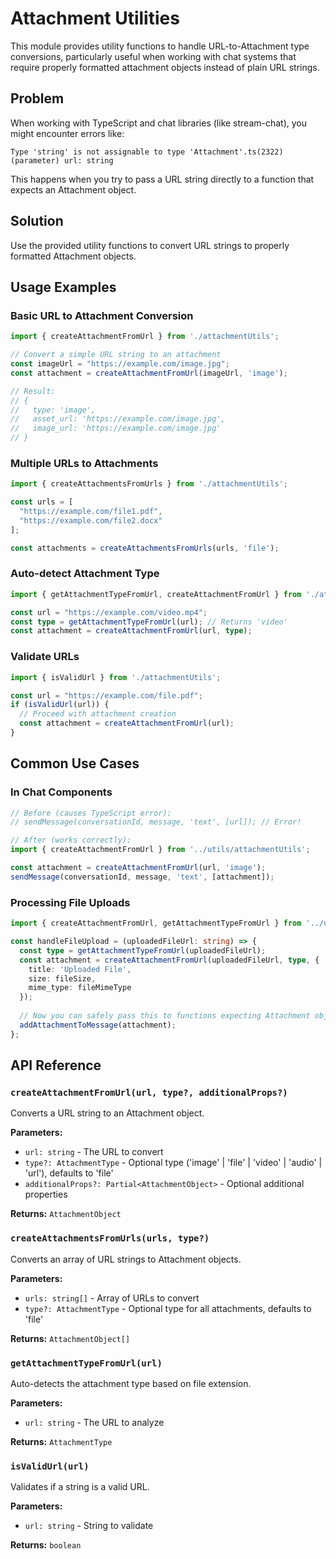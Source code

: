 # Attachment Utilities

This module provides utility functions to handle URL-to-Attachment type conversions, particularly useful when working with chat systems that require properly formatted attachment objects instead of plain URL strings.

## Problem

When working with TypeScript and chat libraries (like stream-chat), you might encounter errors like:
```
Type 'string' is not assignable to type 'Attachment'.ts(2322)
(parameter) url: string
```

This happens when you try to pass a URL string directly to a function that expects an Attachment object.

## Solution

Use the provided utility functions to convert URL strings to properly formatted Attachment objects.

## Usage Examples

### Basic URL to Attachment Conversion

```typescript
import { createAttachmentFromUrl } from './attachmentUtils';

// Convert a simple URL string to an attachment
const imageUrl = "https://example.com/image.jpg";
const attachment = createAttachmentFromUrl(imageUrl, 'image');

// Result:
// {
//   type: 'image',
//   asset_url: 'https://example.com/image.jpg',
//   image_url: 'https://example.com/image.jpg'
// }
```

### Multiple URLs to Attachments

```typescript
import { createAttachmentsFromUrls } from './attachmentUtils';

const urls = [
  "https://example.com/file1.pdf",
  "https://example.com/file2.docx"
];

const attachments = createAttachmentsFromUrls(urls, 'file');
```

### Auto-detect Attachment Type

```typescript
import { getAttachmentTypeFromUrl, createAttachmentFromUrl } from './attachmentUtils';

const url = "https://example.com/video.mp4";
const type = getAttachmentTypeFromUrl(url); // Returns 'video'
const attachment = createAttachmentFromUrl(url, type);
```

### Validate URLs

```typescript
import { isValidUrl } from './attachmentUtils';

const url = "https://example.com/file.pdf";
if (isValidUrl(url)) {
  // Proceed with attachment creation
  const attachment = createAttachmentFromUrl(url);
}
```

## Common Use Cases

### In Chat Components

```typescript
// Before (causes TypeScript error):
// sendMessage(conversationId, message, 'text', [url]); // Error!

// After (works correctly):
import { createAttachmentFromUrl } from '../utils/attachmentUtils';

const attachment = createAttachmentFromUrl(url, 'image');
sendMessage(conversationId, message, 'text', [attachment]);
```

### Processing File Uploads

```typescript
import { createAttachmentFromUrl, getAttachmentTypeFromUrl } from '../utils/attachmentUtils';

const handleFileUpload = (uploadedFileUrl: string) => {
  const type = getAttachmentTypeFromUrl(uploadedFileUrl);
  const attachment = createAttachmentFromUrl(uploadedFileUrl, type, {
    title: 'Uploaded File',
    size: fileSize,
    mime_type: fileMimeType
  });
  
  // Now you can safely pass this to functions expecting Attachment objects
  addAttachmentToMessage(attachment);
};
```

## API Reference

### `createAttachmentFromUrl(url, type?, additionalProps?)`
Converts a URL string to an Attachment object.

**Parameters:**
- `url: string` - The URL to convert
- `type?: AttachmentType` - Optional type ('image' | 'file' | 'video' | 'audio' | 'url'), defaults to 'file'
- `additionalProps?: Partial<AttachmentObject>` - Optional additional properties

**Returns:** `AttachmentObject`

### `createAttachmentsFromUrls(urls, type?)`
Converts an array of URL strings to Attachment objects.

**Parameters:**
- `urls: string[]` - Array of URLs to convert
- `type?: AttachmentType` - Optional type for all attachments, defaults to 'file'

**Returns:** `AttachmentObject[]`

### `getAttachmentTypeFromUrl(url)`
Auto-detects the attachment type based on file extension.

**Parameters:**
- `url: string` - The URL to analyze

**Returns:** `AttachmentType`

### `isValidUrl(url)`
Validates if a string is a valid URL.

**Parameters:**
- `url: string` - String to validate

**Returns:** `boolean`